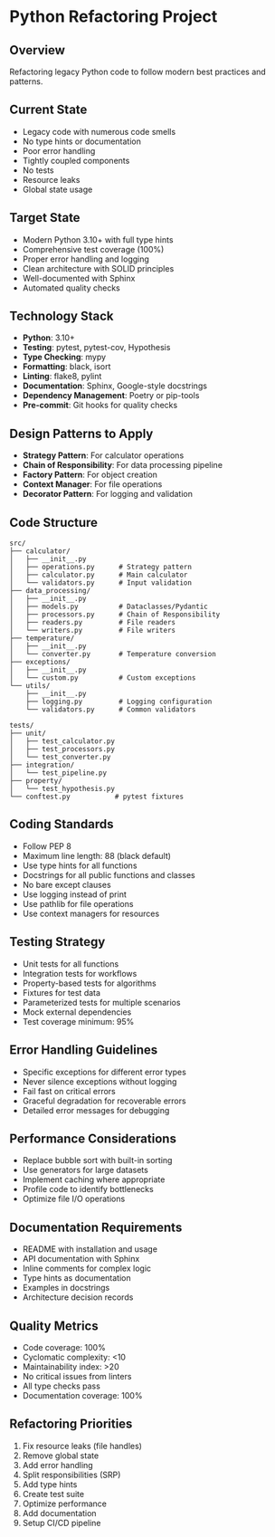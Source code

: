 # Python Refactoring Project

## Overview
Refactoring legacy Python code to follow modern best practices and patterns.

## Current State
- Legacy code with numerous code smells
- No type hints or documentation
- Poor error handling
- Tightly coupled components
- No tests
- Resource leaks
- Global state usage

## Target State
- Modern Python 3.10+ with full type hints
- Comprehensive test coverage (100%)
- Proper error handling and logging
- Clean architecture with SOLID principles
- Well-documented with Sphinx
- Automated quality checks

## Technology Stack
- **Python**: 3.10+
- **Testing**: pytest, pytest-cov, Hypothesis
- **Type Checking**: mypy
- **Formatting**: black, isort
- **Linting**: flake8, pylint
- **Documentation**: Sphinx, Google-style docstrings
- **Dependency Management**: Poetry or pip-tools
- **Pre-commit**: Git hooks for quality checks

## Design Patterns to Apply
- **Strategy Pattern**: For calculator operations
- **Chain of Responsibility**: For data processing pipeline
- **Factory Pattern**: For object creation
- **Context Manager**: For file operations
- **Decorator Pattern**: For logging and validation

## Code Structure
```
src/
├── calculator/
│   ├── __init__.py
│   ├── operations.py      # Strategy pattern
│   ├── calculator.py      # Main calculator
│   └── validators.py      # Input validation
├── data_processing/
│   ├── __init__.py
│   ├── models.py          # Dataclasses/Pydantic
│   ├── processors.py      # Chain of Responsibility
│   ├── readers.py         # File readers
│   └── writers.py         # File writers
├── temperature/
│   ├── __init__.py
│   └── converter.py       # Temperature conversion
├── exceptions/
│   ├── __init__.py
│   └── custom.py          # Custom exceptions
└── utils/
    ├── __init__.py
    ├── logging.py         # Logging configuration
    └── validators.py      # Common validators

tests/
├── unit/
│   ├── test_calculator.py
│   ├── test_processors.py
│   └── test_converter.py
├── integration/
│   └── test_pipeline.py
├── property/
│   └── test_hypothesis.py
└── conftest.py           # pytest fixtures
```

## Coding Standards
- Follow PEP 8
- Maximum line length: 88 (black default)
- Use type hints for all functions
- Docstrings for all public functions and classes
- No bare except clauses
- Use logging instead of print
- Use pathlib for file operations
- Use context managers for resources

## Testing Strategy
- Unit tests for all functions
- Integration tests for workflows
- Property-based tests for algorithms
- Fixtures for test data
- Parameterized tests for multiple scenarios
- Mock external dependencies
- Test coverage minimum: 95%

## Error Handling Guidelines
- Specific exceptions for different error types
- Never silence exceptions without logging
- Fail fast on critical errors
- Graceful degradation for recoverable errors
- Detailed error messages for debugging

## Performance Considerations
- Replace bubble sort with built-in sorting
- Use generators for large datasets
- Implement caching where appropriate
- Profile code to identify bottlenecks
- Optimize file I/O operations

## Documentation Requirements
- README with installation and usage
- API documentation with Sphinx
- Inline comments for complex logic
- Type hints as documentation
- Examples in docstrings
- Architecture decision records

## Quality Metrics
- Code coverage: 100%
- Cyclomatic complexity: <10
- Maintainability index: >20
- No critical issues from linters
- All type checks pass
- Documentation coverage: 100%

## Refactoring Priorities
1. Fix resource leaks (file handles)
2. Remove global state
3. Add error handling
4. Split responsibilities (SRP)
5. Add type hints
6. Create test suite
7. Optimize performance
8. Add documentation
9. Setup CI/CD pipeline